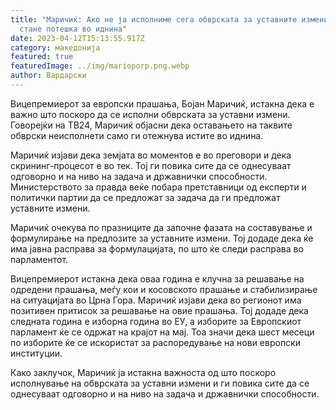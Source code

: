 ```yaml
---
title: "Маричиќ: Ако не ја исполниме сега обврската за уставните измени, ќе
  стане потешка во иднина"
date: 2023-04-12T15:13:55.917Z
category: македонија
featured: true
featuredImage: ../img/marioporp.png.webp
author: Вардарски
---
```


Вицепремиерот за европски прашања, Бојан Маричиќ, истакна дека е важно што поскоро да се исполни обврската за уставни измени. Говорејќи на ТВ24, Маричиќ објасни дека оставањето на таквите обврски неисполнети само ги отежнува истите во иднина.

Маричиќ изјави дека земјата во моментов е во преговори и дека скрининг-процесот е во тек. Тој ги повика сите да се однесуваат одговорно и на ниво на задача и државнички способности. Министерството за правда веќе побара претставници од експерти и политички партии да се предложат за задача да ги предложат уставните измени.

Маричиќ очекува по празниците да започне фазата на составување и формулирање на предлозите за уставните измени. Тој додаде дека ќе има јавна расправа за формулацијата, по што ќе следи расправа во парламентот.

Вицепремиерот истакна дека оваа година е клучна за решавање на одредени прашања, меѓу кои и косовското прашање и стабилизирање на ситуацијата во Црна Гора. Маричиќ изјави дека во регионот има позитивен притисок за решавање на овие прашања. Тој додаде дека следната година е изборна година во ЕУ, а изборите за Европскиот парламент ќе се одржат на крајот на мај. Тоа значи дека шест месеци по изборите ќе се искористат за распоредување на нови европски институции.

Како заклучок, Маричиќ ја истакна важноста од што поскоро исполнување на обврската за уставни измени и ги повика сите да се однесуваат одговорно и на ниво на задача и државнички способности.
